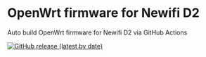 # OpenWrt firmware for Newifi D2

Auto build OpenWrt firmware for Newifi D2 via GitHub Actions

[![GitHub release (latest by date)](https://img.shields.io/github/v/release/myzone6178/OpenWrt-NewifiD2?style=for-the-badge&label=Download)](https://github.com/myzone6178/OpenWrt-NewifiD2/releases/latest)
